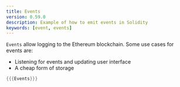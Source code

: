 ```yaml
---
title: Events
version: 0.59.0
description: Example of how to emit events in Solidity
keywords: [event, events]
---
```


`Events` allow logging to the Ethereum blockchain. Some use cases for events are:

- Listening for events and updating user interface
- A cheap form of storage

```rust
{{{Events}}}
```
